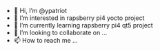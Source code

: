 - 👋 Hi, I’m @ypatriot
- 👀 I’m interested in rapsberry pi4 yocto project
- 🌱 I’m currently learning rapsberry pi4 qt5 project
- 💞️ I’m looking to collaborate on ...
- 📫 How to reach me ...

<!---
ypatriot/ypatriot is a ✨ special ✨ repository because its `README.md` (this file) appears on your GitHub profile.
You can click the Preview link to take a look at your changes.
--->
